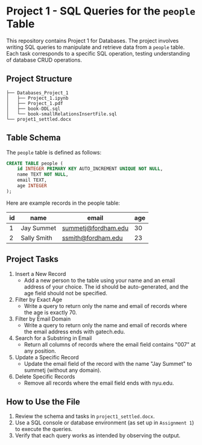 # Project 1 - SQL Queries for the `people` Table

This repository contains Project 1 for Databases. The project involves writing SQL queries to manipulate and retrieve data from a `people` table. Each task corresponds to a specific SQL operation, testing understanding of database CRUD operations.

## Project Structure

```plaintext
├── Databases_Project_1
│   ├── Project_1.ipynb
│   ├── Project_1.pdf
│   ├── book-DDL.sql
│   └── book-smallRelationsInsertFile.sql
└── projet1_settled.docx
```

## Table Schema

The `people` table is defined as follows:

```sql
CREATE TABLE people (
    id INTEGER PRIMARY KEY AUTO_INCREMENT UNIQUE NOT NULL,
    name TEXT NOT NULL,
    email TEXT,
    age INTEGER
);
```

Here are example records in the people table:

| id | name        | email                 | age |
|----|-------------|-----------------------|-----|
| 1  | Jay Summet  | summetj@fordham.edu   | 30  |
| 2  | Sally Smith | ssmith@fordham.edu    | 23  |

## Project Tasks

1. Insert a New Record
   - Add a new person to the table using your name and an email address of your choice. The id should be auto-generated, and the age field should not be specified.
2. Filter by Exact Age
   - Write a query to return only the name and email of records where the age is exactly 70.
3. Filter by Email Domain
   - Write a query to return only the name and email of records where the email address ends with gatech.edu.
4. Search for a Substring in Email
   - Return all columns of records where the email field contains "007" at any position.
5. Update a Specific Record
   - Update the email field of the record with the name "Jay Summet" to summetj (without any domain).
6. Delete Specific Records
   - Remove all records where the email field ends with nyu.edu.

## How to Use the File

1. Review the schema and tasks in `project1_settled.docx`.
2. Use a SQL console or database environment (as set up in `Assignment 1`) to execute the queries.
3. Verify that each query works as intended by observing the output.
